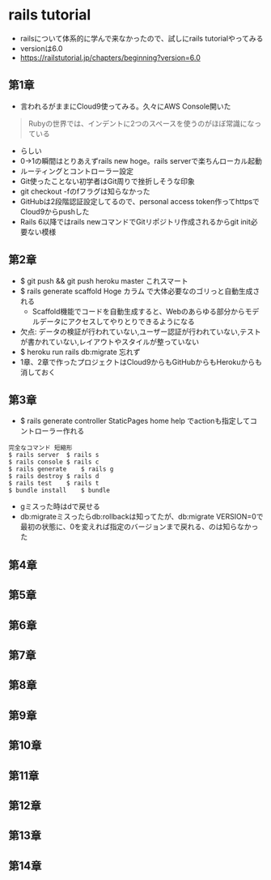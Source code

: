 # rails tutorial
- railsについて体系的に学んで来なかったので、試しにrails tutorialやってみる
- versionは6.0
- https://railstutorial.jp/chapters/beginning?version=6.0

## 第1章
- 言われるがままにCloud9使ってみる。久々にAWS Console開いた
>Rubyの世界では、インデントに2つのスペースを使うのがほぼ常識になっている
- らしい
- 0→1の瞬間はとりあえずrails new hoge。rails serverで楽ちんローカル起動
- ルーティングとコントローラー設定
- Git使ったことない初学者はGit周りで挫折しそうな印象
- git checkout -fのfフラグは知らなかった
- GitHubは2段階認証設定してるので、personal access token作ってhttpsでCloud9からpushした
- Rails 6以降ではrails newコマンドでGitリポジトリ作成されるからgit init必要ない模様

## 第2章
- $ git push && git push heroku master これスマート
- $ rails generate scaffold Hoge カラム で大体必要なのゴリっと自動生成される
  - Scaffold機能でコードを自動生成すると、Webのあらゆる部分からモデルデータにアクセスしてやりとりできるようになる
- 欠点: データの検証が行われていない,ユーザー認証が行われていない,テストが書かれていない,レイアウトやスタイルが整っていない
- $ heroku run rails db:migrate 忘れず
- 1章、2章で作ったプロジェクトはCloud9からもGitHubからもHerokuからも消しておく

## 第3章
- $ rails generate controller StaticPages home help でactionも指定してコントローラー作れる
```
完全なコマンド	短縮形
$ rails server	$ rails s
$ rails console	$ rails c
$ rails generate	$ rails g
$ rails destroy	$ rails d
$ rails test	$ rails t
$ bundle install	$ bundle
```
- gミスった時はdで戻せる
- db:migrateミスったらdb:rollbackは知ってたが、db:migrate VERSION=0で最初の状態に、0を変えれば指定のバージョンまで戻れる、のは知らなかった

## 第4章

## 第5章

## 第6章

## 第7章

## 第8章

## 第9章

## 第10章

## 第11章

## 第12章

## 第13章

## 第14章
